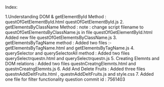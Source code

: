Index:

1.Understanding DOM & getElementById Method :
   questOfGetElementById.html
   questOfGetElementById.js
2. getElementsByClassName Method : 
   note : change script filename to questOfGetElementsByClassName.js in file questOfGetElementById.html
   Added new file questOfGetElementsByClassName.js
3. getElementsByTagName method :
   Added two files :- getElementsByTagName.html and getElementsByTagName.js
4. querySelector and querySelectorAll method :
   Added two files querySelectrquestn.html and querySelectrquestn.js
5. Creating Elemnts and DOM relations :
   Added two files questnCreatngElemnts.html and questnCreatngElemnts.js
6. Add And Delete Fruits :
   Added three files questnAddDeltFruits.html , questnAddDeltFruits.js and style.css
7. Added one file for filter functionality question commit id : 7561403
   

